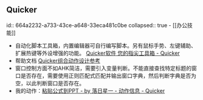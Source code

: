 ## Quicker
id:: 664a2232-a733-43ce-a648-33eca481c0be
collapsed:: true
	- [[办公技能]]
- 自动化脚本工具箱，内置编辑器可自行编写脚本。另有鼠标手势、左键辅助、扩展热键等外设增强的功能。 [Quicker软件 您的指尖工具箱 - Quicker](https://getquicker.net/)
- 帮助文档 [Quicker组合动作设计参考](https://www.yuque.com/quicker/help)
- 窗口控制方面不如AHK简洁，需要引入变量判断。不能直接查找特定标题的窗口是否存在，需要使用正则匹配式匹配并输出窗口字典，然后判断字典是否为空，以此判断窗口是否存在。
- 我的动作：[粘贴公式到PPT - by 落日星一 - 动作信息 - Quicker](https://getquicker.net/Sharedaction?code=03f62e8a-0ab6-460c-ef29-08dc7894979b&fromMyShare=True)